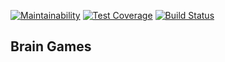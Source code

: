 [![Maintainability](https://api.codeclimate.com/v1/badges/d177a887871a48012255/maintainability)](https://codeclimate.com/github/SaenkoJr/project-lvl1-s466/maintainability)
[![Test Coverage](https://api.codeclimate.com/v1/badges/d177a887871a48012255/test_coverage)](https://codeclimate.com/github/SaenkoJr/project-lvl1-s466/test_coverage)
[![Build Status](https://travis-ci.com/SaenkoJr/project-lvl1-s466.svg?branch=master)](https://travis-ci.com/SaenkoJr/project-lvl1-s466)

## Brain Games
